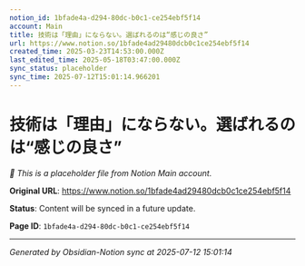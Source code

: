 ```yaml
---
notion_id: 1bfade4a-d294-80dc-b0c1-ce254ebf5f14
account: Main
title: 技術は「理由」にならない。選ばれるのは“感じの良さ”
url: https://www.notion.so/1bfade4ad29480dcb0c1ce254ebf5f14
created_time: 2025-03-23T14:53:00.000Z
last_edited_time: 2025-05-18T03:47:00.000Z
sync_status: placeholder
sync_time: 2025-07-12T15:01:14.966201
---
```


# 技術は「理由」にならない。選ばれるのは“感じの良さ”

*🔄 This is a placeholder file from Notion Main account.*

**Original URL**: https://www.notion.so/1bfade4ad29480dcb0c1ce254ebf5f14

**Status**: Content will be synced in a future update.

**Page ID**: `1bfade4a-d294-80dc-b0c1-ce254ebf5f14`

---

*Generated by Obsidian-Notion sync at 2025-07-12 15:01:14*
